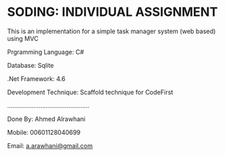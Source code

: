 # SODING: INDIVIDUAL ASSIGNMENT
This is an implementation for a simple task manager system (web based) using MVC

Prgramming Language: C#

Database: Sqlite

.Net Framework: 4.6

Development Technique: Scaffold technique for CodeFirst

...............................................

Done By: Ahmed Alrawhani

Mobile: 00601128040699

Email: a.arawhani@gmail.com


